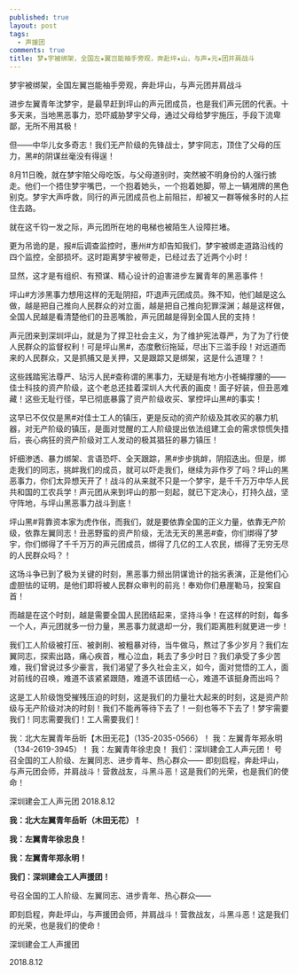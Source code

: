 ```yaml
---
published: true
layout: post
tags:
  - 声援团
comments: true
title: 梦★宇被绑架，全国左★翼岂能袖手旁观，奔赴坪★山，与声★元★团并肩战斗
---
```


梦宇被绑架，全国左翼岂能袖手旁观，奔赴坪山，与声元团并肩战斗

进步左翼青年沈梦宇，是最早赶到坪山的声元团成员，也是我们声元团的代表。十多天来，当地黑恶事力，恐吓威胁梦宇父母，通过父母给梦宇施压，手段下流卑鄙，无所不用其极！

但——中华儿女多奇志！我们无产阶级的先锋战士，梦宇同志，顶住了父母的压力，黑#的阴谋丝毫没有得逞！

8月11日晚，就在梦宇陪父母吃饭，与父母道别时，突然被不明身份的人强行掳走。他们一个捂住梦宇嘴巴，一个抱着她头，一个抱着她脚，带上一辆湘牌的黑色别克。梦宇大声呼救，同行的声元团成员也上前阻拦，却被又一群等候多时的人拦住去路。

就在这千钧一发之际，声元团所在地的电梯也被陌生人设障拦堵。

更为吊诡的是，报#后调查监控时，惠州#方却告知我们，梦宇被绑走道路沿线的四个监控，全部损坏。这时距离梦宇被带走，已经过去了近两个小时！

显然，这才是有组织、有预谋、精心设计的迫害进步左翼青年的黑恶事件！

坪山#方涉黑事力想用这样的无耻阴招，吓退声元团成员。殊不知，他们越是这么做，越是把自己推向人民群众的对立面，越是把自己推向犯罪深渊；越是这样做，全国人民越是看清楚他们的丑恶嘴脸，声元团越是得到全国人民的支持！

声元团来到深圳坪山，就是为了捍卫社会主义，为了维护宪法尊严，为了为了行使人民群众的监督权利！可是坪山黑#，态度敷衍拖延，尽出下三滥手段！对远道而来的人民群众，又是抓捕又是关押，又是跟踪又是绑架，这是什么道理？！

这些践踏宪法尊严、玷污人民#查称谓的黑事力，无疑是有地方小苍蝇撑腰的——佳士科技的资产阶级，这个老总还挂着深圳人大代表的画皮！面子好装，但丑恶难藏！这些无耻行径，早已彻底暴露了资产阶级收买、掌控坪山黑#的事实！

这早已不仅仅是黑#对佳士工人的镇压，更是反动的资产阶级及其收买的暴力机器，对无产阶级的镇压，是面对觉醒的工人阶级提出依法组建工会的需求惊慌失措后，丧心病狂的资产阶级对工人发动的极其猖狂的暴力镇压！

奸细渗透、暴力绑架、言语恐吓、全天跟踪，黑#步步挑衅，阴招迭出。但是，绑走我们的同志，挑衅我们的成员，就可以吓走我们，继续为非作歹了吗？坪山的黑恶事力，你们太异想天开了！战斗的从来就不只是一个梦宇，是千千万万中华人民共和国的工农兵学！声元团从来到坪山的那一刻起，就已下定决心，打持久战，坚守阵地，与坪山黑恶事力战斗到底！

坪山黑#背靠资本家为虎作伥，而我们，就是要依靠全国的正义力量，依靠无产阶级，依靠左翼同志！丑恶野蛮的资产阶级，无法无天的黑恶#查，你们绑得了梦宇，你们绑得了千千万万的声元团成员，绑得了几亿的工人农民，绑得了无穷无尽的人民群众吗？！

这场斗争已到了极为关键的时刻，黑恶事力频出阴谋诡计的拙劣表演，正是他们心虚胆怯的证明，是他们即将被人民群众审判的前兆！奉劝你们悬崖勒马，投案自首！

而越是在这个时刻，越是需要全国人民团结起来，坚持斗争！在这样的时刻，每多一个人，声元团就多一份力量，黑恶事力就退却一分，我们距离胜利就更进一步！

我们工人阶级被打压、被剥削、被粗暴对待，当牛做马，熬过了多少岁月？我们左翼同志，探索出路，痛心疾首，椎心泣血，耗去了多少时日？我们承受了多少苦难，我们曾说过多少豪言，我们渴望了多久社会主义，如今，面对觉悟的工人，面对前线的召唤，难道不该紧紧跟随，难道不该团结一心，难道不该挺身而出吗？

这是工人阶级饱受摧残压迫的时刻，这是我们的力量壮大起来的时刻，这是资产阶级与无产阶级对决的时刻！我们不能再等待下去了！一刻也等不下去了！梦宇需要我们！同志需要我们！工人需要我们！

我：北大左翼青年岳昕【木田无花】（135-2035-0566）！
我：左翼青年郑永明（134-2619-3945）！
我：左翼青年徐忠良！
我们：深圳建会工人声元团！
号召全国的工人阶级、左翼同志、进步青年、热心群众——
即刻启程，奔赴坪山，与声元团会师，并肩战斗！营救战友，斗黑斗恶！这是我们的光荣，也是我们的使命！

深圳建会工人声元团
2018.8.12     



**我：北大左翼青年岳昕（木田无花）！**
 
**我：左翼青年徐忠良！**
 
**我：左翼青年郑永明！**
 
**我们：深圳建会工人声援团！**
 
号召全国的工人阶级、左翼同志、进步青年、热心群众——
 
即刻启程，奔赴坪山，与声援团会师，并肩战斗！营救战友，斗黑斗恶！这是我们的光荣，也是我们的使命！
 
深圳建会工人声援团
 
2018.8.12     
